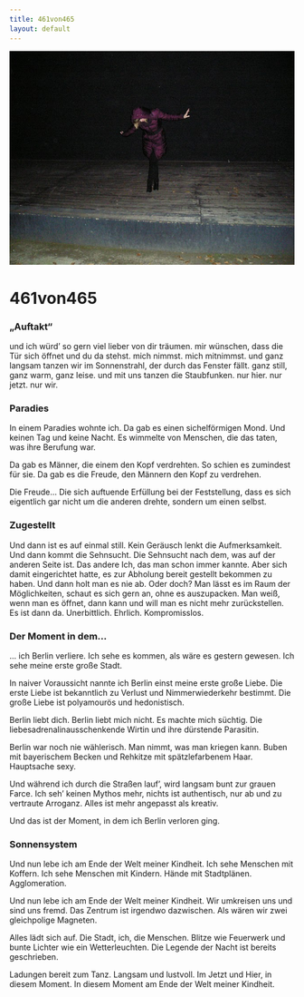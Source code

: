 ```yaml
---
title: 461von465
layout: default
---
```


![](461von465.JPG)

# 461von465

### „Auftakt“

und ich würd’ so gern viel lieber von dir träumen.
mir wünschen, dass die Tür sich öffnet
und du da stehst.
mich nimmst.
mich mitnimmst.
und ganz langsam tanzen wir
im Sonnenstrahl, der durch das Fenster fällt.
ganz still, ganz warm, ganz leise.
und mit uns tanzen die Staubfunken.
nur hier. nur jetzt. nur wir.
  
  
  
  
### Paradies

In einem Paradies wohnte ich.
Da gab es einen sichelförmigen Mond.
Und keinen Tag und keine Nacht.
Es wimmelte von Menschen, die das taten,
was ihre Berufung war.

Da gab es Männer,
die einem den Kopf verdrehten.
So schien es zumindest für sie.
Da gab es die Freude,
den Männern den Kopf zu verdrehen.

Die Freude...
Die sich auftuende Erfüllung
bei der Feststellung, dass
es sich eigentlich gar nicht
um die anderen drehte, sondern um einen selbst.




### Zugestellt

Und dann ist es auf einmal still.
Kein Geräusch lenkt die Aufmerksamkeit.
Und dann kommt die Sehnsucht.
Die Sehnsucht nach dem, was auf der anderen Seite ist.
Das andere Ich, das man schon immer kannte. Aber sich damit eingerichtet hatte,
es zur Abholung bereit gestellt bekommen zu haben. Und dann holt man es nie ab. Oder doch?
Man lässt es im Raum der Möglichkeiten, schaut es sich gern an, ohne es auszupacken.
Man weiß, wenn man es öffnet, dann kann und will man es nicht mehr zurückstellen.
Es ist dann da. Unerbittlich. Ehrlich. Kompromisslos.




### Der Moment in dem...

... ich Berlin verliere.
Ich sehe es kommen, als wäre es gestern gewesen.
Ich sehe meine erste große Stadt.

In naiver Voraussicht nannte ich Berlin einst meine erste große Liebe.
Die erste Liebe ist bekanntlich zu Verlust und Nimmerwiederkehr bestimmt.
Die große Liebe ist polyamourös und hedonistisch.

Berlin liebt dich. Berlin liebt mich nicht.
Es machte mich süchtig. Die liebesadrenalinausschenkende Wirtin und ihre dürstende Parasitin.

Berlin war noch nie wählerisch. Man nimmt, was man kriegen kann.
Buben mit bayerischem Becken und Rehkitze mit spätzlefarbenem Haar.
Hauptsache sexy.

Und während ich durch die Straßen lauf’, wird langsam bunt zur grauen Farce.
Ich seh’ keinen Mythos mehr, nichts ist authentisch, nur ab und zu vertraute Arroganz.
Alles ist mehr angepasst als kreativ.

Und das ist der Moment, in dem ich Berlin verloren ging.



      
### Sonnensystem

Und nun lebe ich am Ende der Welt meiner Kindheit.
Ich sehe Menschen mit Koffern. Ich sehe Menschen mit Kindern.
Hände mit Stadtplänen.
Agglomeration.

Und nun lebe ich am Ende der Welt meiner Kindheit.
Wir umkreisen uns und sind uns fremd.
Das Zentrum ist irgendwo dazwischen.
Als wären wir zwei gleichpolige Magneten.

Alles lädt sich auf. Die Stadt, ich, die Menschen.
Blitze wie Feuerwerk und bunte Lichter wie ein Wetterleuchten.
Die Legende der Nacht ist bereits geschrieben.

Ladungen bereit zum Tanz. Langsam und lustvoll.
Im Jetzt und Hier, in diesem Moment.
In diesem Moment am Ende der Welt meiner Kindheit.
